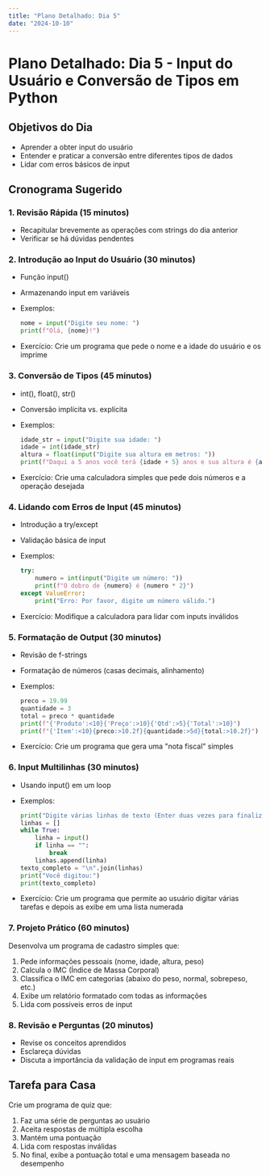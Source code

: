 ```yaml
---
title: "Plano Detalhado: Dia 5"
date: "2024-10-10"
---
```

# Plano Detalhado: Dia 5 - Input do Usuário e Conversão de Tipos em Python

## Objetivos do Dia

- Aprender a obter input do usuário
- Entender e praticar a conversão entre diferentes tipos de dados
- Lidar com erros básicos de input

## Cronograma Sugerido

### 1. Revisão Rápida (15 minutos)

- Recapitular brevemente as operações com strings do dia anterior
- Verificar se há dúvidas pendentes

### 2. Introdução ao Input do Usuário (30 minutos)

- Função input()
- Armazenando input em variáveis
- Exemplos:

  ```python
  nome = input("Digite seu nome: ")
  print(f"Olá, {nome}!")
  ```

- Exercício: Crie um programa que pede o nome e a idade do usuário e os imprime

### 3. Conversão de Tipos (45 minutos)

- int(), float(), str()
- Conversão implícita vs. explícita
- Exemplos:

  ```python
  idade_str = input("Digite sua idade: ")
  idade = int(idade_str)
  altura = float(input("Digite sua altura em metros: "))
  print(f"Daqui a 5 anos você terá {idade + 5} anos e sua altura é {altura} metros.")
  ```

- Exercício: Crie uma calculadora simples que pede dois números e a operação desejada

### 4. Lidando com Erros de Input (45 minutos)

- Introdução a try/except
- Validação básica de input
- Exemplos:

  ```python
  try:
      numero = int(input("Digite um número: "))
      print(f"O dobro de {numero} é {numero * 2}")
  except ValueError:
      print("Erro: Por favor, digite um número válido.")
  ```

- Exercício: Modifique a calculadora para lidar com inputs inválidos

### 5. Formatação de Output (30 minutos)

- Revisão de f-strings
- Formatação de números (casas decimais, alinhamento)
- Exemplos:

  ```python
  preco = 19.99
  quantidade = 3
  total = preco * quantidade
  print(f"{'Produto':<10}{'Preço':>10}{'Qtd':>5}{'Total':>10}")
  print(f"{'Item':<10}{preco:>10.2f}{quantidade:>5d}{total:>10.2f}")
  ```

- Exercício: Crie um programa que gera uma "nota fiscal" simples

### 6. Input Multilinhas (30 minutos)

- Usando input() em um loop
- Exemplos:

  ```python
  print("Digite várias linhas de texto (Enter duas vezes para finalizar):")
  linhas = []
  while True:
      linha = input()
      if linha == "":
          break
      linhas.append(linha)
  texto_completo = "\n".join(linhas)
  print("Você digitou:")
  print(texto_completo)
  ```

- Exercício: Crie um programa que permite ao usuário digitar várias tarefas e depois as exibe em uma lista numerada

### 7. Projeto Prático (60 minutos)

Desenvolva um programa de cadastro simples que:

1. Pede informações pessoais (nome, idade, altura, peso)
2. Calcula o IMC (Índice de Massa Corporal)
3. Classifica o IMC em categorias (abaixo do peso, normal, sobrepeso, etc.)
4. Exibe um relatório formatado com todas as informações
5. Lida com possíveis erros de input

### 8. Revisão e Perguntas (20 minutos)

- Revise os conceitos aprendidos
- Esclareça dúvidas
- Discuta a importância da validação de input em programas reais

## Tarefa para Casa

Crie um programa de quiz que:

1. Faz uma série de perguntas ao usuário
2. Aceita respostas de múltipla escolha
3. Mantém uma pontuação
4. Lida com respostas inválidas
5. No final, exibe a pontuação total e uma mensagem baseada no desempenho
